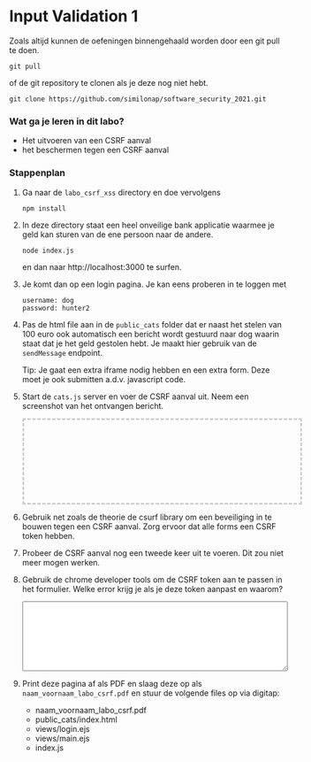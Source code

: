 <!-- 
DISCLAIMER:

!!!!

GEBRUIK NIET DIT BESTAND OM HET LABO TE MAKEN MAAR GEBRUIK DE LINK OP DIGITAP!

!!!!
-->

<style>
.holder_default {
    width:500px; 
    height:150px; 
    border: 3px dashed #ccc;
}

.hover { 
    width:400px; 
    height:150px; 
    border: 3px dashed #0c0 !important; 
}

.hidden {
    visibility: hidden;
}

.visible {
    visibility: visible;
}
</style>

<script type="application/javascript" src="https://ajax.googleapis.com/ajax/libs/jquery/2.0.2/jquery.min.js"></script>

<form action="/task" method="post">

# Input Validation 1

Zoals altijd kunnen de oefeningen binnengehaald worden door een git pull te doen.

```
git pull
```

of de git repository te clonen als je deze nog niet hebt.

```
git clone https://github.com/similonap/software_security_2021.git
```

### Wat ga je leren in dit labo?
- Het uitvoeren van een CSRF aanval
- het beschermen tegen een CSRF aanval

### Stappenplan

1. Ga naar de `labo_csrf_xss` directory en doe vervolgens

    ```
    npm install
    ```

2. In deze directory staat een heel onveilige bank applicatie waarmee je geld kan sturen van de ene persoon naar de andere.

    ```
    node index.js
    ```

    en dan naar http://localhost:3000 te surfen.

3. Je komt dan op een login pagina. Je kan eens proberen in te loggen met 
    ```
    username: dog
    password: hunter2
    ```

4. Pas de html file aan in de `public_cats` folder dat er naast het stelen van 100 euro ook automatisch een bericht wordt gestuurd naar dog waarin staat dat je het geld gestolen hebt. Je maakt hier gebruik van de `sendMessage` endpoint.

    Tip: Je gaat een extra iframe nodig hebben en een extra form. Deze moet je ook submitten a.d.v. javascript code.

5. Start de `cats.js` server en voer de CSRF aanval uit. Neem een screenshot van het ontvangen bericht.

    <div id="message" style="" class="holder_default">
          <img src="" id="message_image_droped"  style="max-width:80%; border: 3px dashed #7A97FC;" class=" hidden"/>
    </div>
    <script>
        $(document).ready(function() {
            addDrop('message')
        });
    </script>

6. Gebruik net zoals de theorie de csurf library om een beveiliging in te bouwen tegen een CSRF aanval. Zorg ervoor dat alle forms een CSRF token hebben. 

7. Probeer de CSRF aanval nog een tweede keer uit te voeren. Dit zou niet meer mogen werken.

8. Gebruik de chrome developer tools om de CSRF token aan te passen in het formulier. Welke error krijg je als je deze token aanpast en waarom?

    <textarea style="width: 100%;" rows="8">
    </textarea>

8. Print deze pagina af als PDF en slaag deze op als `naam_voornaam_labo_csrf.pdf` en stuur de volgende files op via digitap:

    - naam_voornaam_labo_csrf.pdf
    - public_cats/index.html
    - views/login.ejs
    - views/main.ejs
    - index.js

<script>
function addDrop(id) {
    var holder = document.getElementById(id);
    holder.ondragover = function () { this.className = 'hover'; return false; };
    holder.ondrop = function (e) {
      this.className = 'hidden';
      e.preventDefault();
      var file = e.dataTransfer.files[0];
      var reader = new FileReader();
      reader.onload = function (event) {
          document.getElementById(id + '_image_droped').className='visible'
          $('#' + id + '_image_droped').attr('src', event.target.result);
      }
      reader.readAsDataURL(file);
    };
}
</script>


